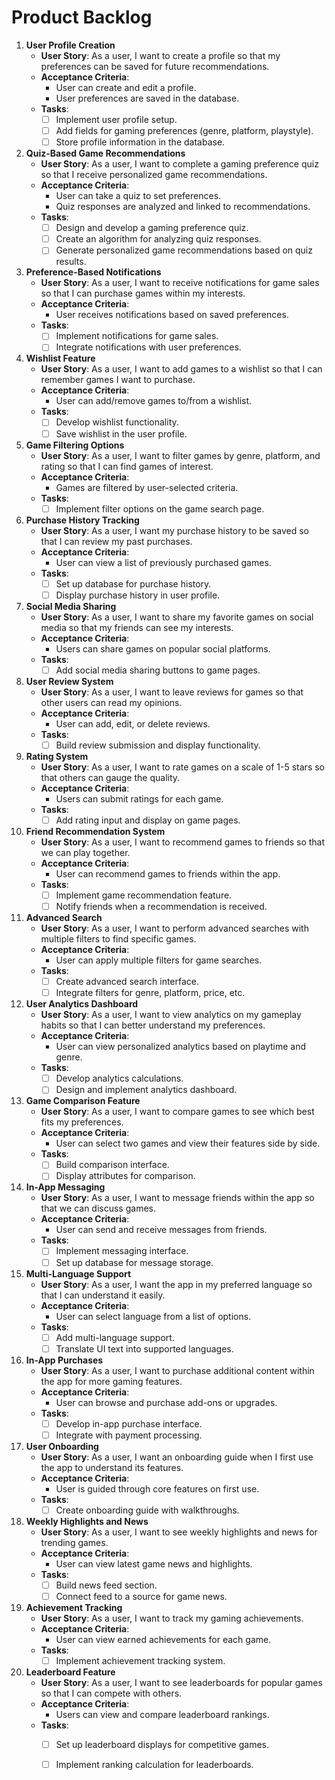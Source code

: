 # Product Backlog

1. **User Profile Creation**
   - **User Story**: As a user, I want to create a profile so that my preferences can be saved for future recommendations.
   - **Acceptance Criteria**:
     - User can create and edit a profile.
     - User preferences are saved in the database.
   - **Tasks**:
     - [ ] Implement user profile setup.
     - [ ] Add fields for gaming preferences (genre, platform, playstyle).
     - [ ] Store profile information in the database.

2. **Quiz-Based Game Recommendations**
   - **User Story**: As a user, I want to complete a gaming preference quiz so that I receive personalized game recommendations.
   - **Acceptance Criteria**:
     - User can take a quiz to set preferences.
     - Quiz responses are analyzed and linked to recommendations.
   - **Tasks**:
     - [ ] Design and develop a gaming preference quiz.
     - [ ] Create an algorithm for analyzing quiz responses.
     - [ ] Generate personalized game recommendations based on quiz results.

3. **Preference-Based Notifications**
   - **User Story**: As a user, I want to receive notifications for game sales so that I can purchase games within my interests.
   - **Acceptance Criteria**:
     - User receives notifications based on saved preferences.
   - **Tasks**:
     - [ ] Implement notifications for game sales.
     - [ ] Integrate notifications with user preferences.

4. **Wishlist Feature**
   - **User Story**: As a user, I want to add games to a wishlist so that I can remember games I want to purchase.
   - **Acceptance Criteria**:
     - User can add/remove games to/from a wishlist.
   - **Tasks**:
     - [ ] Develop wishlist functionality.
     - [ ] Save wishlist in the user profile.

5. **Game Filtering Options**
   - **User Story**: As a user, I want to filter games by genre, platform, and rating so that I can find games of interest.
   - **Acceptance Criteria**:
     - Games are filtered by user-selected criteria.
   - **Tasks**:
     - [ ] Implement filter options on the game search page.

6. **Purchase History Tracking**
   - **User Story**: As a user, I want my purchase history to be saved so that I can review my past purchases.
   - **Acceptance Criteria**:
     - User can view a list of previously purchased games.
   - **Tasks**:
     - [ ] Set up database for purchase history.
     - [ ] Display purchase history in user profile.

7. **Social Media Sharing**
   - **User Story**: As a user, I want to share my favorite games on social media so that my friends can see my interests.
   - **Acceptance Criteria**:
     - Users can share games on popular social platforms.
   - **Tasks**:
     - [ ] Add social media sharing buttons to game pages.

8. **User Review System**
   - **User Story**: As a user, I want to leave reviews for games so that other users can read my opinions.
   - **Acceptance Criteria**:
     - User can add, edit, or delete reviews.
   - **Tasks**:
     - [ ] Build review submission and display functionality.

9. **Rating System**
   - **User Story**: As a user, I want to rate games on a scale of 1-5 stars so that others can gauge the quality.
   - **Acceptance Criteria**:
     - Users can submit ratings for each game.
   - **Tasks**:
     - [ ] Add rating input and display on game pages.

10. **Friend Recommendation System**
    - **User Story**: As a user, I want to recommend games to friends so that we can play together.
    - **Acceptance Criteria**:
      - User can recommend games to friends within the app.
    - **Tasks**:
      - [ ] Implement game recommendation feature.
      - [ ] Notify friends when a recommendation is received.

11. **Advanced Search**
    - **User Story**: As a user, I want to perform advanced searches with multiple filters to find specific games.
    - **Acceptance Criteria**:
      - User can apply multiple filters for game searches.
    - **Tasks**:
      - [ ] Create advanced search interface.
      - [ ] Integrate filters for genre, platform, price, etc.

12. **User Analytics Dashboard**
    - **User Story**: As a user, I want to view analytics on my gameplay habits so that I can better understand my preferences.
    - **Acceptance Criteria**:
      - User can view personalized analytics based on playtime and genre.
    - **Tasks**:
      - [ ] Develop analytics calculations.
      - [ ] Design and implement analytics dashboard.

13. **Game Comparison Feature**
    - **User Story**: As a user, I want to compare games to see which best fits my preferences.
    - **Acceptance Criteria**:
      - User can select two games and view their features side by side.
    - **Tasks**:
      - [ ] Build comparison interface.
      - [ ] Display attributes for comparison.

14. **In-App Messaging**
    - **User Story**: As a user, I want to message friends within the app so that we can discuss games.
    - **Acceptance Criteria**:
      - User can send and receive messages from friends.
    - **Tasks**:
      - [ ] Implement messaging interface.
      - [ ] Set up database for message storage.

15. **Multi-Language Support**
    - **User Story**: As a user, I want the app in my preferred language so that I can understand it easily.
    - **Acceptance Criteria**:
      - User can select language from a list of options.
    - **Tasks**:
      - [ ] Add multi-language support.
      - [ ] Translate UI text into supported languages.

16. **In-App Purchases**
    - **User Story**: As a user, I want to purchase additional content within the app for more gaming features.
    - **Acceptance Criteria**:
      - User can browse and purchase add-ons or upgrades.
    - **Tasks**:
      - [ ] Develop in-app purchase interface.
      - [ ] Integrate with payment processing.

17. **User Onboarding**
    - **User Story**: As a user, I want an onboarding guide when I first use the app to understand its features.
    - **Acceptance Criteria**:
      - User is guided through core features on first use.
    - **Tasks**:
      - [ ] Create onboarding guide with walkthroughs.

18. **Weekly Highlights and News**
    - **User Story**: As a user, I want to see weekly highlights and news for trending games.
    - **Acceptance Criteria**:
      - User can view latest game news and highlights.
    - **Tasks**:
      - [ ] Build news feed section.
      - [ ] Connect feed to a source for game news.

19. **Achievement Tracking**
    - **User Story**: As a user, I want to track my gaming achievements.
    - **Acceptance Criteria**:
      - User can view earned achievements for each game.
    - **Tasks**:
      - [ ] Implement achievement tracking system.

20. **Leaderboard Feature**
    - **User Story**: As a user, I want to see leaderboards for popular games so that I can compete with others.
    - **Acceptance Criteria**:
      - Users can view and compare leaderboard rankings.
    - **Tasks**:
      - [ ] Set up leaderboard displays for competitive games.
      - [ ] Implement ranking calculation for leaderboards.

